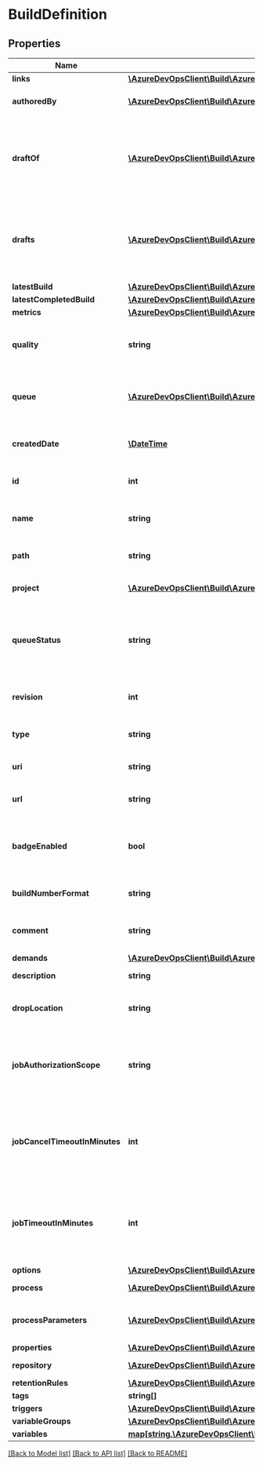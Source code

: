 # BuildDefinition

## Properties
Name | Type | Description | Notes
------------ | ------------- | ------------- | -------------
**links** | [**\AzureDevOpsClient\Build\AzureDevOpsClient\Build\Model\ReferenceLinks**](ReferenceLinks.md) |  | [optional] 
**authoredBy** | [**\AzureDevOpsClient\Build\AzureDevOpsClient\Build\Model\IdentityRef**](IdentityRef.md) | The author of the definition. | [optional] 
**draftOf** | [**\AzureDevOpsClient\Build\AzureDevOpsClient\Build\Model\DefinitionReference**](DefinitionReference.md) | A reference to the definition that this definition is a draft of, if this is a draft definition. | [optional] 
**drafts** | [**\AzureDevOpsClient\Build\AzureDevOpsClient\Build\Model\DefinitionReference[]**](DefinitionReference.md) | The list of drafts associated with this definition, if this is not a draft definition. | [optional] 
**latestBuild** | [**\AzureDevOpsClient\Build\AzureDevOpsClient\Build\Model\Build**](Build.md) |  | [optional] 
**latestCompletedBuild** | [**\AzureDevOpsClient\Build\AzureDevOpsClient\Build\Model\Build**](Build.md) |  | [optional] 
**metrics** | [**\AzureDevOpsClient\Build\AzureDevOpsClient\Build\Model\BuildMetric[]**](BuildMetric.md) |  | [optional] 
**quality** | **string** | The quality of the definition document (draft, etc.) | [optional] 
**queue** | [**\AzureDevOpsClient\Build\AzureDevOpsClient\Build\Model\AgentPoolQueue**](AgentPoolQueue.md) | The default queue for builds run against this definition. | [optional] 
**createdDate** | [**\DateTime**](\DateTime.md) | The date this version of the definition was created. | [optional] 
**id** | **int** | The ID of the referenced definition. | [optional] 
**name** | **string** | The name of the referenced definition. | [optional] 
**path** | **string** | The folder path of the definition. | [optional] 
**project** | [**\AzureDevOpsClient\Build\AzureDevOpsClient\Build\Model\TeamProjectReference**](TeamProjectReference.md) | A reference to the project. | [optional] 
**queueStatus** | **string** | A value that indicates whether builds can be queued against this definition. | [optional] 
**revision** | **int** | The definition revision number. | [optional] 
**type** | **string** | The type of the definition. | [optional] 
**uri** | **string** | The definition&#39;s URI. | [optional] 
**url** | **string** | The REST URL of the definition. | [optional] 
**badgeEnabled** | **bool** | Indicates whether badges are enabled for this definition. | [optional] 
**buildNumberFormat** | **string** | The build number format. | [optional] 
**comment** | **string** | A save-time comment for the definition. | [optional] 
**demands** | [**\AzureDevOpsClient\Build\AzureDevOpsClient\Build\Model\Demand[]**](Demand.md) |  | [optional] 
**description** | **string** | The description. | [optional] 
**dropLocation** | **string** | The drop location for the definition. | [optional] 
**jobAuthorizationScope** | **string** | The job authorization scope for builds queued against this definition. | [optional] 
**jobCancelTimeoutInMinutes** | **int** | The job cancel timeout (in minutes) for builds cancelled by user for this definition. | [optional] 
**jobTimeoutInMinutes** | **int** | The job execution timeout (in minutes) for builds queued against this definition. | [optional] 
**options** | [**\AzureDevOpsClient\Build\AzureDevOpsClient\Build\Model\BuildOption[]**](BuildOption.md) |  | [optional] 
**process** | [**\AzureDevOpsClient\Build\AzureDevOpsClient\Build\Model\BuildProcess**](BuildProcess.md) | The build process. | [optional] 
**processParameters** | [**\AzureDevOpsClient\Build\AzureDevOpsClient\Build\Model\ProcessParameters**](ProcessParameters.md) | The process parameters for this definition. | [optional] 
**properties** | [**\AzureDevOpsClient\Build\AzureDevOpsClient\Build\Model\PropertiesCollection**](PropertiesCollection.md) |  | [optional] 
**repository** | [**\AzureDevOpsClient\Build\AzureDevOpsClient\Build\Model\BuildRepository**](BuildRepository.md) | The repository. | [optional] 
**retentionRules** | [**\AzureDevOpsClient\Build\AzureDevOpsClient\Build\Model\RetentionPolicy[]**](RetentionPolicy.md) |  | [optional] 
**tags** | **string[]** |  | [optional] 
**triggers** | [**\AzureDevOpsClient\Build\AzureDevOpsClient\Build\Model\BuildTrigger[]**](BuildTrigger.md) |  | [optional] 
**variableGroups** | [**\AzureDevOpsClient\Build\AzureDevOpsClient\Build\Model\VariableGroup[]**](VariableGroup.md) |  | [optional] 
**variables** | [**map[string,\AzureDevOpsClient\Build\AzureDevOpsClient\Build\Model\BuildDefinitionVariable]**](BuildDefinitionVariable.md) |  | [optional] 

[[Back to Model list]](../README.md#documentation-for-models) [[Back to API list]](../README.md#documentation-for-api-endpoints) [[Back to README]](../README.md)


